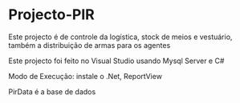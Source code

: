 # Projecto-PIR

Este projecto é de controle da logística, stock de meios e vestuário, também a distribuição de armas para os agentes

Este projecto foi feito no Visual Studio usando Mysql Server e C#

Modo de Execução: instale o .Net, ReportView

PirData é a base de dados
